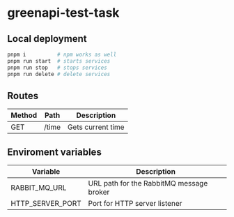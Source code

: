 # greenapi-test-task

## Local deployment

```bash
pnpm i          # npm works as well
pnpm run start  # starts services
pnpm run stop   # stops services
pnpm run delete # delete services
```

## Routes

Method | Path  | Description     
-------|-------|------------------
GET    | /time | Gets current time

## Enviroment variables

Variable         | Description
-----------------|-----------------------------------------
RABBIT_MQ_URL    | URL path for the RabbitMQ message broker
HTTP_SERVER_PORT | Port for HTTP server listener

